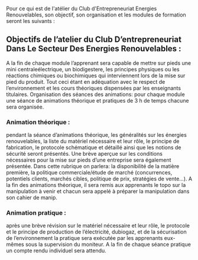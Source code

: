 Pour ce qui est de l'atélier du Club d'Entrepreneuriat Energies Renouvelables, son objectif, son organisation et les modules de formation  seront les suivants :
## Objectifs de l’atelier du Club D’entrepreneuriat Dans Le Secteur Des Energies Renouvelables :
A la fin de chaque module l’apprenant sera capable de mettre sur pieds une mini centraleélectrique, un biodigestere, les principes physiques ou les réactions chimiques ou biochimiques qui interviennent lors de la mise sur pied du produit. Tout ceci étant en adéquation avec le respect de l’environnement et les cours théoriques dispensées par les enseignants titulaires.
Organisation des séances des animations: pour chaque module une séance de animations théorique et pratiques de 3 h de temps chacune sera organisée. 
### Animation théorique : 
pendant la séance d’animations théorique, les généralités sur les énergies renouvelables, la liste du matériel nécessaire et leur rôle, le principe de fabrication, le protocole schématique et détaillé ainsi que les notions de sécurité seront présentés. Une brève aperçue sur les conditions nécessaires  pour la mise sur pieds d’une entreprise sera également présentée. Dans cette rubrique on parlera: la disponibilité de la matière première, la politique commerciale/étude de marché (concurrences, potentiels clients, marchés cibles, politique de prix, stratégies de vente…). A la fin des animations théorique, il sera remis aux apprenants le topo sur la manipulation à venir et chacun sera appelé à préparer la manipulation dans son cahier de manip.
### Animation pratique : 
après une brève révision sur le matériel nécessaire et leur rôle, le protocole et le principe de production de l’électricité, dubiogaz, et de la sécurisation de l’environnement la pratique sera exécutée par les apprenants eux-mêmes sous la supervision du moniteur. A la fin de chaque séance pratique un compte rendu individuel sera attendu.

